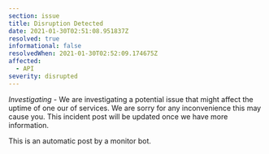 ```yaml
---
section: issue
title: Disruption Detected
date: 2021-01-30T02:51:08.951837Z
resolved: true
informational: false
resolvedWhen: 2021-01-30T02:52:09.174675Z
affected:
  - API
severity: disrupted
---
```

*Investigating* - We are investigating a potential issue that might affect the uptime of one our of services. We are sorry for any inconvenience this may cause you. This incident post will be updated once we have more information.

This is an automatic post by a monitor bot.
        